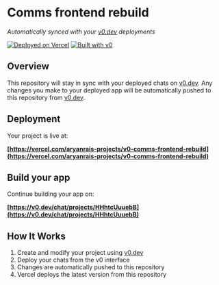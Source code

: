 # Comms frontend rebuild

*Automatically synced with your [v0.dev](https://v0.dev) deployments*

[![Deployed on Vercel](https://img.shields.io/badge/Deployed%20on-Vercel-black?style=for-the-badge&logo=vercel)](https://vercel.com/aryanrais-projects/v0-comms-frontend-rebuild)
[![Built with v0](https://img.shields.io/badge/Built%20with-v0.dev-black?style=for-the-badge)](https://v0.dev/chat/projects/HHhtcUuuebB)

## Overview

This repository will stay in sync with your deployed chats on [v0.dev](https://v0.dev).
Any changes you make to your deployed app will be automatically pushed to this repository from [v0.dev](https://v0.dev).

## Deployment

Your project is live at:

**[https://vercel.com/aryanrais-projects/v0-comms-frontend-rebuild](https://vercel.com/aryanrais-projects/v0-comms-frontend-rebuild)**

## Build your app

Continue building your app on:

**[https://v0.dev/chat/projects/HHhtcUuuebB](https://v0.dev/chat/projects/HHhtcUuuebB)**

## How It Works

1. Create and modify your project using [v0.dev](https://v0.dev)
2. Deploy your chats from the v0 interface
3. Changes are automatically pushed to this repository
4. Vercel deploys the latest version from this repository